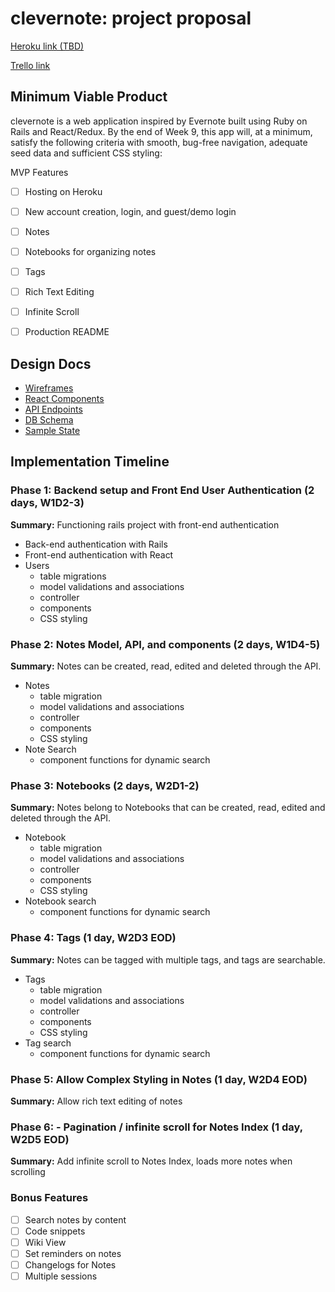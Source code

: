 clevernote: project proposal
===================

[Heroku link (TBD)][heroku]

[Trello link][trello]

[heroku]: http://www.clevernote-dev.herokuapp.com
[trello]: https://trello.com/b/P9JY6DAy

## Minimum Viable Product

clevernote is a web application inspired by Evernote built using Ruby on Rails and React/Redux.  By the end of Week 9, this app will, at a minimum, satisfy the following criteria with smooth, bug-free navigation, adequate seed data and sufficient CSS styling:

MVP Features
 - [ ] Hosting on Heroku
 - [ ] New account creation, login, and guest/demo login
 - [ ] Notes
 - [ ] Notebooks for organizing notes
 - [ ] Tags
 - [ ] Rich Text Editing
 - [ ] Infinite Scroll
 - [ ] Production README



## Design Docs
* [Wireframes][wireframes]
* [React Components][components]
* [API Endpoints][api-endpoints]
* [DB Schema][schema]
* [Sample State][sample-state]

[wireframes]: ./wireframes
[components]: ./component-hierarchy.md
[sample-state]: ./sample-state.md
[api-endpoints]: ./api-endpoints.md
[schema]: ./schema.md

## Implementation Timeline

### Phase 1: Backend setup and Front End User Authentication (2 days, W1D2-3)

**Summary:** Functioning rails project with front-end authentication

* Back-end authentication with Rails
* Front-end authentication with React
* Users
  * table migrations
  * model validations and associations
  * controller
  * components
  * CSS styling

### Phase 2: Notes Model, API, and components (2 days, W1D4-5)

**Summary:** Notes can be created, read, edited and deleted through
the API.
* Notes
  * table migration
  * model validations and associations
  * controller
  * components
  * CSS styling
* Note Search
  * component functions for dynamic search

### Phase 3: Notebooks (2 days, W2D1-2)

**Summary:** Notes belong to Notebooks that can be created, read, edited and deleted through the API.
* Notebook
  * table migration
  * model validations and associations
  * controller
  * components
  * CSS styling
* Notebook search
  * component functions for dynamic search

### Phase 4: Tags (1 day, W2D3 EOD)

**Summary:** Notes can be tagged with multiple tags, and tags are searchable.
* Tags
  * table migration
  * model validations and associations
  * controller
  * components
  * CSS styling
* Tag search
  * component functions for dynamic search

### Phase 5: Allow Complex Styling in Notes (1 day, W2D4 EOD)

**Summary:** Allow rich text editing of notes

### Phase 6: - Pagination / infinite scroll for Notes Index (1 day, W2D5 EOD)

**Summary:** Add infinite scroll to Notes Index, loads more notes when scrolling

### Bonus Features

 - [ ] Search notes by content
 - [ ] Code snippets
 - [ ] Wiki View
 - [ ] Set reminders on notes
 - [ ] Changelogs for Notes
 - [ ] Multiple sessions
